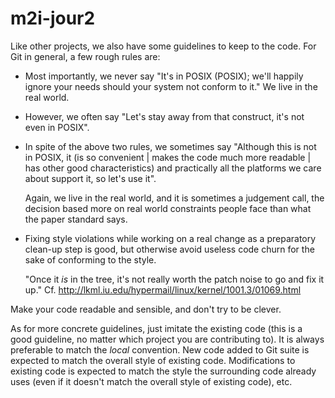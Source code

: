 # m2i-jour2

Like other projects, we also have some guidelines to keep to the
code.  For Git in general, a few rough rules are:

 - Most importantly, we never say "It's in POSIX (POSIX); we'll happily
   ignore your needs should your system not conform to it."
   We live in the real world.

 - However, we often say "Let's stay away from that construct,
   it's not even in POSIX".

 - In spite of the above two rules, we sometimes say "Although
   this is not in POSIX, it (is so convenient | makes the code
   much more readable | has other good characteristics) and
   practically all the platforms we care about support it, so
   let's use it".

   Again, we live in the real world, and it is sometimes a
   judgement call, the decision based more on real world
   constraints people face than what the paper standard says.

 - Fixing style violations while working on a real change as a
   preparatory clean-up step is good, but otherwise avoid useless code
   churn for the sake of conforming to the style.

   "Once it _is_ in the tree, it's not really worth the patch noise to
   go and fix it up."
   Cf. http://lkml.iu.edu/hypermail/linux/kernel/1001.3/01069.html

Make your code readable and sensible, and don't try to be clever.

As for more concrete guidelines, just imitate the existing code
(this is a good guideline, no matter which project you are
contributing to). It is always preferable to match the _local_
convention. New code added to Git suite is expected to match
the overall style of existing code. Modifications to existing
code is expected to match the style the surrounding code already
uses (even if it doesn't match the overall style of existing code), etc.
